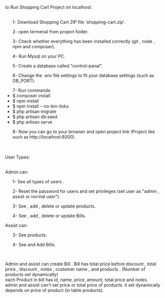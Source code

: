 to Run Shopping Cart Project on localhost: <br><br>

<ul>1- Download Shopping Cart ZIP file 'shopping-cart.zip'. </ul>
<ul>2- open termenal from project folder.</ul>
<ul>3- Check whether everything has been installed correctly (git , node , npm and composer).</ul>
<ul>4- Run Mysql on your PC.</ul>
<ul>5- Create a database called "control-panal".</ul>
<ul>6- Change the .env file settings to fit your database settings (such as DB_PORT).</ul>
<ul>
	7- Run commands:<br>
	 <li>	 $ composer install</li>
	 <li>	 $ npm install</li>
	 <li>	 $ npm install --no-bin-links</li>
	 <li>	 $ php artisan migrate</li>
	 <li>	 $ php artisan db:seed</li>
	 <li>	 $ php artisan serve</li>
</ul>
<ul>8- Now you can go to your browser and open project link (Project like such as http://localhost:8000).</ul>
<br><br>
User Types:<br><br>

 Admin can: <br>
<ul>1- See all types of users . </ul>
<ul>2- Reset the password for users and set privileges (set user as "admin , assist or normal user").</ul>
<ul>3- See , add , delete or update products.</ul>
<ul>4- See , add , delete or update Bills.</ul>

 Assist can: <br>
<ul>3- See products.</ul>
<ul>4- See and Add Bills.</ul>
<br>

Admin and assist can create Bill . Bill has total price before discount , total price , discount , notes , customer name ,
and products . (Number of products set dynamically)<br>
each Product in bill has id, name, price, amount, total price and notes. 
admin and assist can't set price or total price of products. it set dynamically depends on price of product (in table products). 



